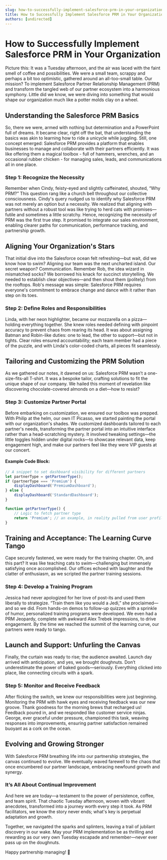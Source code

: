 ```yaml
---
slug: how-to-successfully-implement-salesforce-prm-in-your-organization
title: How to Successfully Implement Salesforce PRM in Your Organization
authors: [undirected]
---
```



# How to Successfully Implement Salesforce PRM in Your Organization

Picture this: It was a Tuesday afternoon, and the air was laced with the faint smell of coffee and possibilities. We were a small team, scrappy and perhaps a bit too optimistic, gathered around an all-too-small table. Our mission? To implement Salesforce Partner Relationship Management (PRM) and transform the tangled web of our partner ecosystem into a harmonious symphony. Little did we know, we were diving into something that would shape our organization much like a potter molds clay on a wheel.

## Understanding the Salesforce PRM Basics

So, there we were, armed with nothing but determination and a PowerPoint full of dreams. It became clear, right off the bat, that understanding the basics was akin to learning how to ride a unicycle while juggling. Still, one concept emerged: Salesforce PRM provides a platform that enables businesses to manage and collaborate with their partners efficiently. It was like offering them a magical toolbox - full of hammers, wrenches, and an occasional rubber chicken - for managing sales, leads, and communications all in one place.

### Step 1: Recognize the Necessity

Remember when Cindy, feisty-eyed and slightly caffeinated, shouted, “Why PRM?” This question rang like a church bell throughout our collective consciousness. Cindy's query nudged us to identify why Salesforce PRM was not merely an option but a necessity. We realized that aligning with partners without a robust tool was like trying to herd cats with promises—futile and sometimes a little scratchy. Hence, recognizing the necessity of PRM was the first true step. It promised to integrate our sales environment, enabling clearer paths for communication, performance tracking, and partnership growth.

## Aligning Your Organization's Stars

That initial dive into the Salesforce ocean felt refreshing—but wait, did we know how to swim? Aligning our team was the next uncharted island. Our secret weapon? Communication. Remember Rob, the idea wizard in mismatched socks? We borrowed his knack for succinct storytelling. We needed to establish clear objectives—and then shout them (politely) from the rooftops. Rob's message was simple: Salesforce PRM requires everyone's commitment to embrace change and dance with it rather than step on its toes.

### Step 2: Define Roles and Responsibilities

Linda, with her neon highlighter, became our mozzarella on a pizza—holding everything together. She knew roles needed defining with pinpoint accuracy to prevent chaos from rearing its head. It was about assigning Batman and Robin-like duties: one to lead, the other to support—but not in tights. Clear roles ensured accountability; each team member had a piece of the puzzle, and with Linda's color-coded charts, all pieces fit seamlessly.

## Tailoring and Customizing the PRM Solution

As we gathered our notes, it dawned on us: Salesforce PRM wasn’t a one-size-fits-all T-shirt. It was a bespoke tailor, crafting solutions to fit the unique shape of our company. We hailed this moment of revelation like discovering chocolate-covered almonds on a diet—how to resist?

### Step 3: Customize Partner Portal

Before embarking on customization, we ensured our toolbox was prepped. With Philip at the helm, our own IT Picasso, we started painting the portal with our organization's shades. We customized dashboards tailored to each partner's needs, transforming the partner portal into an intuitive interface rather than a head-scratching mystery. It involved tweaking settings—the little toggles hidden under digital rocks—to showcase relevant data, keep engagement high, and make our partners feel like they were VIP guests at our concert.

#### Example Code Block:

```javascript
// A snippet to set dashboard visibility for different partners
let partnerType = getPartnerType(); 
if (partnerType === 'Premium') {
    displayDashboard('PremiumDashboard');
} else {
    displayDashboard('StandardDashboard');
}

function getPartnerType() {
    // Logic to fetch partner type
    return 'Premium'; // an example, in reality pulled from user profile
}
```

## Training and Acceptance: The Learning Curve Tango

Cape securely fastened, we were ready for the training chapter. Oh, and this part? It was like teaching cats to swim—challenging but immensely satisfying once accomplished. Our offices echoed with laughter and the clatter of enthusiasm, as we scripted the partner training sessions.

### Step 4: Develop a Training Program

Jessica had never apologized for her love of post-its and used them liberally to strategize. “Train them like you would a Jedi,” she proclaimed—and so we did. From hands-on demos to follow-up quizzes with a sprinkle of humor, personalized training programs were developed. We even had a PRM Jeopardy, complete with awkward Alex Trebek impressions, to drive engagement. By the time we reached the summit of the learning curve, our partners were ready to tango.

## Launch and Support: Unfurling the Canvas

Finally, the curtain was ready to rise; the audience awaited. Launch day arrived with anticipation, and yes, we brought doughnuts. Don’t underestimate the power of baked goods—seriously. Everything clicked into place, like connecting circuits with a spark.

### Step 5: Monitor and Receive Feedback

After flicking the switch, we knew our responsibilities were just beginning. Monitoring the PRM with hawk eyes and receiving feedback was our new groove. Thank goodness for the morning brews that recharged us! Feedback poured in, and we responded like customer service ninjas. George, ever graceful under pressure, championed this task, weaving responses into improvements, ensuring partner satisfaction remained buoyant as a cork on the ocean.

## Evolving and Growing Stronger

With Salesforce PRM breathing life into our partnership strategies, the canvas continued to evolve. We eventually waved farewell to the chaos that once encumbered our partner landscape, embracing newfound growth and synergy.

### It’s All About Continual Improvement

And here we are today—a testament to the power of persistence, coffee, and team spirit. That chaotic Tuesday afternoon, woven with vibrant anecdotes, transformed into a journey worth every step it took. As PRM facilitators, we know the story never ends; what's key is perpetual adaptation and growth.

Together, we navigated the sparks and splinters, leaving a trail of jubilant discovery in our wake. May your PRM implementation be as thrilling and rewarding as our very own Tuesday escapade and remember—never ever pass up on the doughnuts.

Happy partnership managing! 🍩